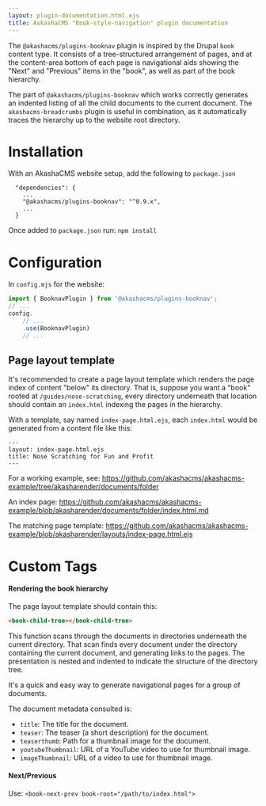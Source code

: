 ```yaml
---
layout: plugin-documentation.html.ejs
title: AskashaCMS "Book-style-navigation" plugin documentation
---
```


The `@akashacms/plugins-booknav` plugin is inspired by the Drupal `book` content type.  It consists of a tree-structured arrangement of pages, and at the content-area bottom of each page is navigational aids showing the "Next" and "Previous" items in the "book", as well as part of the book hierarchy.

The part of `@akashacms/plugins-booknav` which works correctly generates an indented listing of all the child documents to the current document.  The `akashacms-breadcrumbs` plugin is useful in combination, as it automatically traces the hierarchy up to the website root directory.

# Installation

With an AkashaCMS website setup, add the following to `package.json`

```
  "dependencies": {
    ...
    "@akashacms/plugins-booknav": "^0.9.x",
    ...
  }
```

Once added to `package.json` run: `npm install`

# Configuration

In `config.mjs` for the website:

```js
import { BooknavPlugin } from '@akashacms/plugins-booknav';
// ...
config.
    // ...
    .use(BooknavPlugin)
    // ...
```

## Page layout template

It's recommended to create a page layout template which renders the page index of content "below" its directory.  That is, suppose you want a "book" rooted at `/guides/nose-scratching`, every directory underneath that location should contain an `index.html` indexing the pages in the hierarchy.

With a template, say named `index-page.html.ejs`, each `index.html` would be generated from a content file like this:

```
---
layout: index-page.html.ejs
title: Nose Scratching for Fun and Profit
---
```

For a working example, see: https://github.com/akashacms/akashacms-example/tree/akasharender/documents/folder

An index page: https://github.com/akashacms/akashacms-example/blob/akasharender/documents/folder/index.html.md

The matching page template: https://github.com/akashacms/akashacms-example/blob/akasharender/layouts/index-page.html.ejs

# Custom Tags

#### Rendering the book hierarchy

The page layout template should contain this:

```html
<book-child-tree></book-child-tree>
```

This function scans through the documents in directories underneath the current directory.  That scan finds every document under the directory containing the current document, and generating links to the pages.  The presentation is nested and indented to indicate the structure of the directory tree.

It's a quick and easy way to generate navigational pages for a group of documents.

The document metadata consulted is:

* ```title```: The title for the document.
* ```teaser```: The teaser (a short description) for the document.
* ```teaserthumb```: Path for a thumbnail image for the document.
* ```youtubeThumbnail```: URL of a YouTube video to use for thumbnail image.
* ```imageThumbnail```: URL of a video to use for thumbnail image.

#### Next/Previous

Use: `<book-next-prev book-root="/path/to/index.html">`
